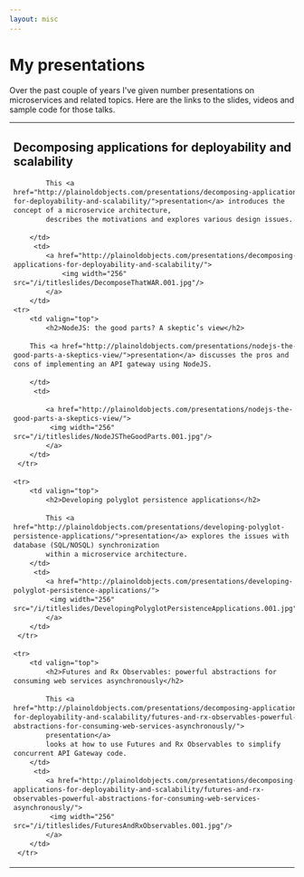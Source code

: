```yaml
---
layout: misc
---
```


# My presentations

Over the past couple of years I've given number presentations on microservices and related topics.
Here are the links to the slides, videos and sample code for those talks.

<table>
    <tr>
        <td valign="top">
            <h2>Decomposing applications for deployability and scalability</h2>

            This <a href="http://plainoldobjects.com/presentations/decomposing-applications-for-deployability-and-scalability/">presentation</a> introduces the concept of a microservice architecture,
            describes the motivations and explores various design issues.

        </td>
         <td>
            <a href="http://plainoldobjects.com/presentations/decomposing-applications-for-deployability-and-scalability/">
                <img width="256" src="/i/titleslides/DecomposeThatWAR.001.jpg"/>
            </a>
        </td>
    <tr>
        <td valign="top">
            <h2>NodeJS: the good parts? A skeptic’s view</h2>

        This <a href="http://plainoldobjects.com/presentations/nodejs-the-good-parts-a-skeptics-view/">presentation</a> discusses the pros and cons of implementing an API gateway using NodeJS.

        </td>
         <td>

            <a href="http://plainoldobjects.com/presentations/nodejs-the-good-parts-a-skeptics-view/">
             <img width="256" src="/i/titleslides/NodeJSTheGoodParts.001.jpg"/>
            </a>
        </td>
     </tr>

    <tr>
        <td valign="top">
            <h2>Developing polyglot persistence applications</h2>

            This <a href="http://plainoldobjects.com/presentations/developing-polyglot-persistence-applications/">presentation</a> explores the issues with database (SQL/NOSQL) synchronization
            within a microservice architecture.
        </td>
         <td>
            <a href="http://plainoldobjects.com/presentations/developing-polyglot-persistence-applications/">
             <img width="256" src="/i/titleslides/DevelopingPolyglotPersistenceApplications.001.jpg"/>
            </a>
        </td>
     </tr>

    <tr>
        <td valign="top">
            <h2>Futures and Rx Observables: powerful abstractions for consuming web services asynchronously</h2>

            This <a href="http://plainoldobjects.com/presentations/decomposing-applications-for-deployability-and-scalability/futures-and-rx-observables-powerful-abstractions-for-consuming-web-services-asynchronously/">
            presentation</a>
            looks at how to use Futures and Rx Observables to simplify concurrent API Gateway code.
        </td>
         <td>
            <a href="http://plainoldobjects.com/presentations/decomposing-applications-for-deployability-and-scalability/futures-and-rx-observables-powerful-abstractions-for-consuming-web-services-asynchronously/">
             <img width="256" src="/i/titleslides/FuturesAndRxObservables.001.jpg"/>
            </a>
        </td>
     </tr>
</table>



